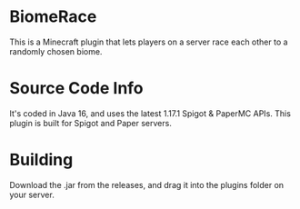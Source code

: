# BiomeRace

This is a Minecraft plugin that lets players on a server race each other to a randomly chosen biome.

# Source Code Info

It's coded in Java 16, and uses the latest 1.17.1 Spigot & PaperMC APIs. 
This plugin is built for Spigot and Paper servers. 

# Building

Download the .jar from the releases, and drag it into the plugins folder on your server. 


